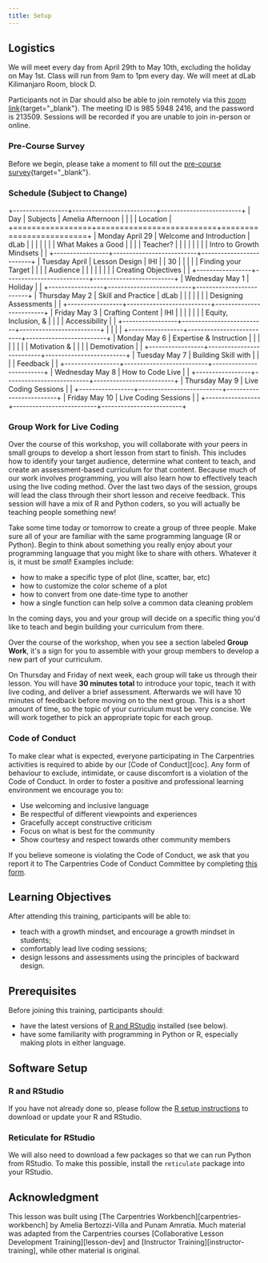 ```yaml
---
title: Setup
---
```


## Logistics

We will meet every day from April 29th to May 10th, excluding the
holiday on May 1st. Class will run from 9am to 1pm every day. We will
meet at dLab Kilimanjaro Room, block D.

Participants not in Dar should also be able to join remotely via this
[zoom
link](https://zoom.us/j/98559482416?pwd=UzA3ZVFJNS9ZRnFYamhhUW1RVG5QUT09){target="_blank"}.
The meeting ID is 985 5948 2416, and the password is 213509. Sessions
will be recorded if you are unable to join in-person or online.

### Pre-Course Survey

Before we begin, please take a moment to fill out the [pre-course
survey](https://forms.gle/1eyZ96SjfWD9SLvc9){target="_blank"}.

### Schedule (Subject to Change)

+-----------------+--------------------------+-------------------------+
| Day             | Subjects                 | Amelia Afternoon        |
|                 |                          | Location                |
+=================+==========================+=========================+
| Monday April 29 | Welcome and Introduction | dLab                    |
|                 |                          |                         |
|                 | What Makes a Good        |                         |
|                 | Teacher?                 |                         |
|                 |                          |                         |
|                 | Intro to Growth Mindsets |                         |
+-----------------+--------------------------+-------------------------+
| Tuesday April   | Lesson Design            | IHI                     |
| 30              |                          |                         |
|                 | Finding your Target      |                         |
|                 | Audience                 |                         |
|                 |                          |                         |
|                 | Creating Objectives      |                         |
+-----------------+--------------------------+-------------------------+
| Wednesday May 1 | Holiday                  |                         |
+-----------------+--------------------------+-------------------------+
| Thursday May 2  | Skill and Practice       | dLab                    |
|                 |                          |                         |
|                 | Designing Assessments    |                         |
+-----------------+--------------------------+-------------------------+
| Friday May 3    | Crafting Content         | IHI                     |
|                 |                          |                         |
|                 | Equity, Inclusion, &     |                         |
|                 | Accessibility            |                         |
+-----------------+--------------------------+-------------------------+
|                 |                          |                         |
+-----------------+--------------------------+-------------------------+
| Monday May 6    | Expertise & Instruction  |                         |
|                 |                          |                         |
|                 | Motivation &             |                         |
|                 | Demotivation             |                         |
+-----------------+--------------------------+-------------------------+
| Tuesday May 7   | Building Skill with      |                         |
|                 | Feedback                 |                         |
+-----------------+--------------------------+-------------------------+
| Wednesday May 8 | How to Code Live         |                         |
+-----------------+--------------------------+-------------------------+
| Thursday May 9  | Live Coding Sessions     |                         |
+-----------------+--------------------------+-------------------------+
| Friday May 10   | Live Coding Sessions     |                         |
+-----------------+--------------------------+-------------------------+

### Group Work for Live Coding

Over the course of this workshop, you will collaborate with your peers
in small groups to develop a short lesson from start to finish. This
includes how to identify your target audience, determine what content to
teach, and create an assessment-based curriculum for that content.
Because much of our work involves programming, you will also learn how
to effectively teach using the live coding method. Over the last two
days of the session, groups will lead the class through their short
lesson and receive feedback. This session will have a mix of R and
Python coders, so you will actually be teaching people something new!

Take some time today or tomorrow to create a group of three people. Make
sure all of your are familiar with the same programming language (R or
Python). Begin to think about something you really enjoy about your
programming language that you might like to share with others. Whatever
it is, it must be *small*! Examples include:

-   how to make a specific type of plot (line, scatter, bar, etc)
-   how to customize the color scheme of a plot
-   how to convert from one date-time type to another
-   how a single function can help solve a common data cleaning problem

In the coming days, you and your group will decide on a specific thing
you'd like to teach and begin building your curriculum from there.

Over the course of the workshop, when you see a section labeled **Group
Work**, it's a sign for you to assemble with your group members to
develop a new part of your curriculum.

On Thursday and Friday of next week, each group will take us through
their lesson. You will have **30 minutes total** to introduce your
topic, teach it with live coding, and deliver a brief assessment.
Afterwards we will have 10 minutes of feedback before moving on to the
next group. This is a short amount of time, so the topic of your
curriculum must be very concise. We will work together to pick an
appropriate topic for each group.

### Code of Conduct

To make clear what is expected, everyone participating in The
Carpentries activities is required to abide by our [Code of
Conduct][coc]. Any form of behaviour to exclude, intimidate, or cause
discomfort is a violation of the Code of Conduct. In order to foster a
positive and professional learning environment we encourage you to:

-   Use welcoming and inclusive language
-   Be respectful of different viewpoints and experiences
-   Gracefully accept constructive criticism
-   Focus on what is best for the community
-   Show courtesy and respect towards other community members

If you believe someone is violating the Code of Conduct, we ask that you
report it to The Carpentries Code of Conduct Committee by completing
[this form](https://goo.gl/forms/KoUfO53Za3apOuOK2).

## Learning Objectives

After attending this training, participants will be able to:

-   teach with a growth mindset, and encourage a growth mindset in
    students;
-   comfortably lead live coding sessions;
-   design lessons and assessments using the principles of backward
    design.

## Prerequisites

Before joining this training, participants should:

-   have the latest versions of [R and
    RStudio](https://bertozzivill.github.io/r-install-instructions)
    installed (see below).
-   have some familiarity with programming in Python or R, especially
    making plots in either language.

## Software Setup

### R and RStudio

If you have not already done so, please follow the [R setup
instructions](https://bertozzivill.github.io/r-install-instructions) to
download or update your R and RStudio.

### Reticulate for RStudio

We will also need to download a few packages so that we can run Python
from RStudio. To make this possible, install the `reticulate` package
into your RStudio.

## Acknowledgment

This lesson was built using [The Carpentries
Workbench][carpentries-workbench] by Amelia Bertozzi-Villa and Punam
Amratia. Much material was adapted from the Carpentries courses
[Collaborative Lesson Development Training][lesson-dev] and [Instructor
Training][instructor-training], while other material is original.
